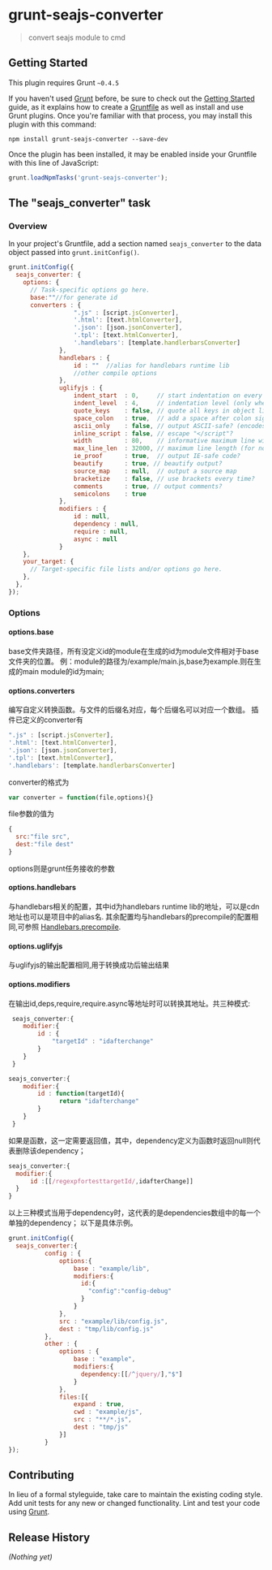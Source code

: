 # grunt-seajs-converter

> convert seajs module to cmd

## Getting Started
This plugin requires Grunt `~0.4.5`

If you haven't used [Grunt](http://gruntjs.com/) before, be sure to check out the [Getting Started](http://gruntjs.com/getting-started) guide, as it explains how to create a [Gruntfile](http://gruntjs.com/sample-gruntfile) as well as install and use Grunt plugins. Once you're familiar with that process, you may install this plugin with this command:

```shell
npm install grunt-seajs-converter --save-dev
```

Once the plugin has been installed, it may be enabled inside your Gruntfile with this line of JavaScript:

```js
grunt.loadNpmTasks('grunt-seajs-converter');
```

## The "seajs_converter" task

### Overview
In your project's Gruntfile, add a section named `seajs_converter` to the data object passed into `grunt.initConfig()`.

```js
grunt.initConfig({
  seajs_converter: {
    options: {
      // Task-specific options go here.
      base:""//for generate id
      converters : {
                  ".js" : [script.jsConverter],
                  '.html': [text.htmlConverter],
                  '.json': [json.jsonConverter],
                  '.tpl': [text.htmlConverter],
                  '.handlebars': [template.handlerbarsConverter]
              },
              handlebars : {
                  id : ""  //alias for handlebars runtime lib
                  //other compile options
              },
              uglifyjs : {
                  indent_start  : 0,     // start indentation on every line (only when `beautify`)
                  indent_level  : 4,     // indentation level (only when `beautify`)
                  quote_keys    : false, // quote all keys in object literals?
                  space_colon   : true,  // add a space after colon signs?
                  ascii_only    : false, // output ASCII-safe? (encodes Unicode characters as ASCII)
                  inline_script : false, // escape "</script"?
                  width         : 80,    // informative maximum line width (for beautified output)
                  max_line_len  : 32000, // maximum line length (for non-beautified output)
                  ie_proof      : true,  // output IE-safe code?
                  beautify      : true, // beautify output?
                  source_map    : null,  // output a source map
                  bracketize    : false, // use brackets every time?
                  comments      : true, // output comments?
                  semicolons    : true
              },
              modifiers : {
                  id : null,
                  dependency : null,
                  require : null,
                  async : null
              }
    },
    your_target: {
      // Target-specific file lists and/or options go here.
    },
  },
});
```

### Options

#### options.base
base文件夹路径，所有没定义id的module在生成的id为module文件相对于base文件夹的位置。
例：module的路径为/example/main.js,base为example.则在生成的main module的id为main;
#### options.converters
编写自定义转换函数。与文件的后缀名对应，每个后缀名可以对应一个数组。
插件已定义的converter有
```js
".js" : [script.jsConverter],
'.html': [text.htmlConverter],
'.json': [json.jsonConverter],
'.tpl': [text.htmlConverter],
'.handlebars': [template.handlerbarsConverter]
```
converter的格式为
```js
var converter = function(file,options){}
```

file参数的值为
```js
{
  src:"file src",
  dest:"file dest"
}
```
options则是grunt任务接收的参数
#### options.handlebars
与handlebars相关的配置，其中id为handlebars runtime lib的地址，可以是cdn地址也可以是项目中的alias名.
其余配置均与handlebars的precompile的配置相同,可参照
[Handlebars.precompile](http://handlebarsjs.com/reference.html).
#### options.uglifyjs
与uglifyjs的输出配置相同,用于转换成功后输出结果
#### options.modifiers
在输出id,deps,require,require.async等地址时可以转换其地址。共三种模式:

```js
 seajs_converter:{
    modifier:{
        id : {
            "targetId" : "idafterchange"
        }
    }
 }
 ```
 ```js
 seajs_converter:{
     modifier:{
         id : function(targetId){
               return "idafterchange"
         }
     }
  }
  ```
  如果是函数，这一定需要返回值，其中，dependency定义为函数时返回null则代表删除该dependency；
   ```js
 seajs_converter:{
     modifier:{
         id :[[/regexpfortesttargetId/,idafterChange]]
     }
  }
```
  以上三种模式当用于dependency时，这代表的是dependencies数组中的每一个单独的dependency；
  以下是具体示例。
```js
grunt.initConfig({
  seajs_converter:{
          config : {
              options:{
                  base : "example/lib",
                  modifiers:{
                    id:{
                      "config":"config-debug"
                    }
                  }
              },
              src : "example/lib/config.js",
              dest : "tmp/lib/config.js"
          },
          other : {
              options : {
                  base : "example",
                  modifiers:{
                    dependency:[[/^jquery/],"$"]
                  }
              },
              files:[{
                  expand : true,
                  cwd : "example/js",
                  src : "**/*.js",
                  dest : "tmp/js"
              }]
          }
});
```


## Contributing
In lieu of a formal styleguide, take care to maintain the existing coding style. Add unit tests for any new or changed functionality. Lint and test your code using [Grunt](http://gruntjs.com/).

## Release History
_(Nothing yet)_
